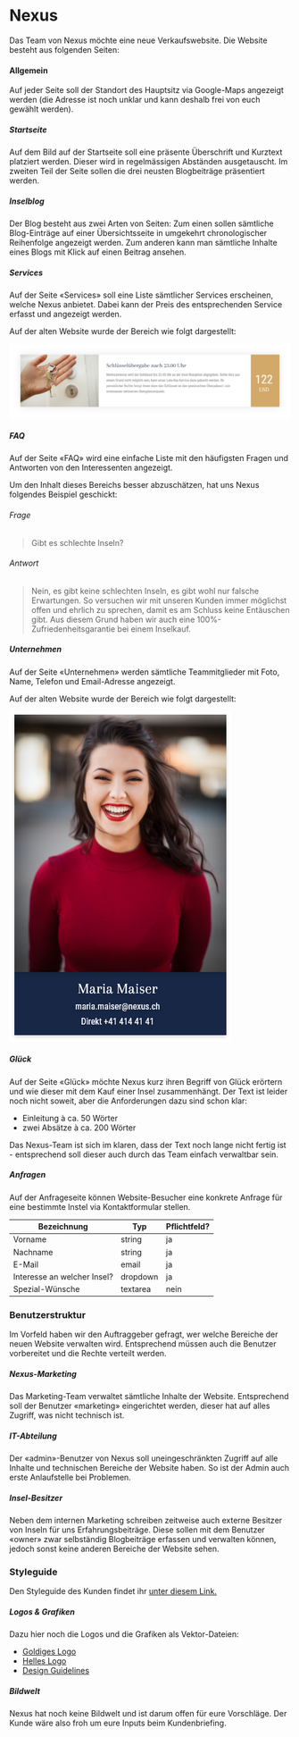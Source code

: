 # Nexus
Das Team von Nexus möchte eine neue Verkaufswebsite. Die Website besteht aus folgenden Seiten:

#### Allgemein
Auf jeder Seite soll der Standort des Hauptsitz via Google-Maps angezeigt werden (die Adresse ist noch unklar und kann deshalb frei von euch gewählt werden).

##### Startseite
Auf dem Bild auf der Startseite soll eine präsente Überschrift und Kurztext platziert werden. Dieser wird in regelmässigen Abständen ausgetauscht. Im zweiten Teil der Seite sollen die drei neusten Blogbeiträge präsentiert werden.

##### Inselblog
Der Blog besteht aus zwei Arten von Seiten: Zum einen sollen sämtliche Blog-Einträge auf einer Übersichtsseite in umgekehrt chronologischer Reihenfolge angezeigt werden. Zum anderen kann man sämtliche Inhalte eines Blogs mit Klick auf einen Beitrag ansehen.

##### Services
Auf der Seite «Services» soll eine Liste sämtlicher Services erscheinen, welche Nexus anbietet. Dabei kann der Preis des entsprechenden Service erfasst und angezeigt werden.

Auf der alten Website wurde der Bereich wie folgt dargestellt:

![Darstellung Services - alte Website](src/old_services.png)

##### FAQ
Auf der Seite «FAQ» wird eine einfache Liste mit den häufigsten Fragen und Antworten von den Interessenten angezeigt.

Um den Inhalt dieses Bereichs besser abzuschätzen, hat uns Nexus folgendes Beispiel geschickt:

###### Frage
> Gibt es schlechte Inseln?

###### Antwort
> Nein, es gibt keine schlechten Inseln, es gibt wohl nur falsche Erwartungen. So versuchen wir mit unseren Kunden immer möglichst offen und ehrlich zu sprechen, damit es am Schluss keine Entäuschen gibt. Aus diesem Grund haben wir auch eine 100%-Zufriedenheitsgarantie bei einem Inselkauf.

##### Unternehmen
Auf der Seite «Unternehmen» werden sämtliche Teammitglieder mit Foto, Name, Telefon und Email-Adresse angezeigt.

Auf der alten Website wurde der Bereich wie folgt dargestellt:

![Darstellung Team - alte Website](src/old_team.png)

##### Glück
Auf der Seite «Glück» möchte Nexus kurz ihren Begriff von Glück erörtern und wie dieser mit dem Kauf einer Insel zusammenhängt. Der Text ist leider noch nicht soweit, aber die Anforderungen dazu sind schon klar:

* Einleitung à ca. 50 Wörter
* zwei Absätze à ca. 200 Wörter

Das Nexus-Team ist sich im klaren, dass der Text noch lange nicht fertig ist  - entsprechend soll dieser auch durch das Team einfach verwaltbar sein.

##### Anfragen
Auf der Anfrageseite können Website-Besucher eine konkrete Anfrage für eine bestimmte Instel via Kontaktformular stellen.

| Bezeichnung                       | Typ      | Pflichtfeld? |
|-----------------------------------|----------|-------------|
| Vorname                           | string   | ja          |
| Nachname                          | string   | ja          |
| E-Mail                             | email    | ja          |
| Interesse an welcher Insel? | dropdown | ja          |
| Spezial-Wünsche                         | textarea | nein        |

### Benutzerstruktur
Im Vorfeld haben wir den Auftraggeber gefragt, wer welche Bereiche der neuen Website verwalten wird. Entsprechend müssen auch die Benutzer vorbereitet und die Rechte verteilt werden.

##### Nexus-Marketing
Das Marketing-Team verwaltet sämtliche Inhalte der Website. Entsprechend soll der Benutzer «marketing» eingerichtet werden, dieser hat auf alles Zugriff, was nicht technisch ist.

##### IT-Abteilung
Der «admin»-Benutzer von Nexus soll uneingeschränkten Zugriff auf alle Inhalte und technischen Bereiche der Website haben. So ist der Admin auch erste Anlaufstelle bei Problemen.

##### Insel-Besitzer
Neben dem internen Marketing schreiben zeitweise auch externe Besitzer von Inseln für uns Erfahrungsbeiträge. Diese sollen mit dem Benutzer «owner» zwar selbständig Blogbeiträge erfassen und verwalten können, jedoch sonst keine anderen Bereiche der Website sehen.

### Styleguide
Den Styleguide des Kunden findet ihr [unter diesem Link.](../src/Styleguide%20Nexus.pdf)

##### Logos & Grafiken
Dazu hier noch die Logos und die Grafiken als Vektor-Dateien:


* [Goldiges Logo](src/logo_gold.svg)
* [Helles Logo](src/logo_white.svg)
* [Design Guidelines](src/guidelines.jpg)

##### Bildwelt
Nexus hat noch keine Bildwelt und ist darum offen für eure Vorschläge. Der Kunde wäre also froh um eure Inputs beim Kundenbriefing.